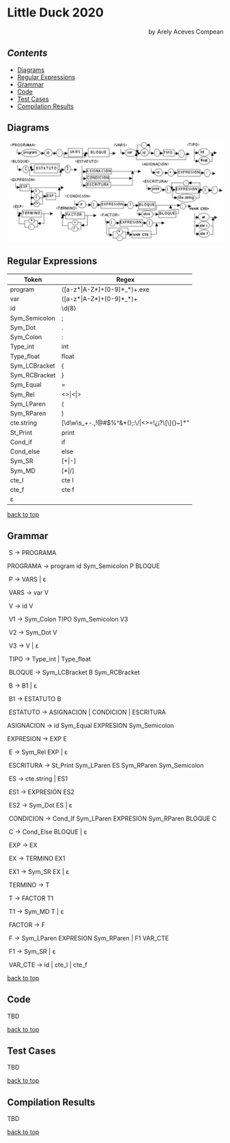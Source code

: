 # Little Duck 2020
<div style="text-align: right"> by Arely Aceves Compean </div>

## *Contents*

* [Diagrams](#Diagrams)
* [Regular Expressions](#Regular_Expressions)
* [Grammar](#Grammar)
* [Code](#Code)
* [Test Cases](#Test_Cases)
* [Compilation Results](#Compilation_Results)

## Diagrams

![](LittleDuck.png)

## Regular Expressions

| Token         | Regex                                              |
| ------------- | -------------------------------------------------- |
| program       | ([a-z\*\|A-Z\*]+[0-9]\*_\*)+.exe                   |
| var           | ([a-z\*\|A-Z\*]+[0-9]\*_\*)+                       |
| id            | \d{8}                                              |
| Sym_Semicolon | ;                                                  |
| Sym_Dot       | .                                                  |
| Sym_Colon     | :                                                  |
| Type_int      | int                                                |
| Type_float    | float                                              |
| Sym_LCBracket | {                                                  |
| Sym_RCBracket | }                                                  |
| Sym_Equal     | =                                                  |
| Sym_Rel       | <>\|<\|>                                           |
| Sym_LParen    | (                                                  |
| Sym_RParen    | )                                                  |
| cte.string    | [\d\w\s_+-.,!@#$%^&\*();:\\\/\|<>=!¿¡?\\[\\]{}~]*" |
| St_Print      | print                                              |
| Cond_if       | if                                                 |
| Cond_else     | else                                               |
| Sym_SR        | [+\|-]                                             |
| Sym_MD        | [*\|/]                                             |
| cte_l         | cte l                                              |
| cte_f         | cte f                                              |
| ε             |                                                    |

[back to top](#Little_Duck_2020)

## Grammar

​                   S -> PROGRAMA

PROGRAMA -> program id Sym_Semicolon P BLOQUE

​                   P -> VARS | ε

​            VARS -> var V

​                   V -> id V

​                 V1 -> Sym_Colon TIPO Sym_Semicolon V3

​                 V2 -> Sym_Dot V

​                 V3 -> V | ε

​              TIPO -> Type_int | Type_float

​       BLOQUE -> Sym_LCBracket B Sym_RCBracket

​                    B -> B1 | ε

​                  B1 -> ESTATUTO B

​    ESTATUTO -> ASIGNACION | CONDICION | ESCRITURA

ASIGNACION -> id Sym_Equal EXPRESION Sym_Semicolon

   EXPRESION -> EXP E

​                     E -> Sym_Rel EXP | ε

​     ESCRITURA -> St_Print Sym_LParen ES Sym_RParen Sym_Semicolon

​                     ES -> cte.string | ES1

​                    ES1 -> EXPRESION ES2

​                    ES2 -> Sym_Dot ES | ε

​     CONDICION -> Cond_If Sym_LParen EXPRESION Sym_RParen BLOQUE C

​                        C -> Cond_Else BLOQUE | ε

​                     EXP -> EX

​                       EX -> TERMINO EX1

​                     EX1 -> Sym_SR EX | ε

​           TERMINO -> T

​                          T -> FACTOR T1

​                        T1 -> Sym_MD T | ε

​              FACTOR -> F

​                          F -> Sym_LParen EXPRESION Sym_RParen | F1 VAR_CTE

​                        F1 -> Sym_SR | ε

​             VAR_CTE -> id | cte_l | cte_f

[back to top](#Little_Duck_2020)

## Code
TBD

[back to top](#Little_Duck_2020)

## Test Cases
TBD

[back to top](#Little_Duck_2020)

## Compilation Results
TBD

[back to top](#Little_Duck_2020)
